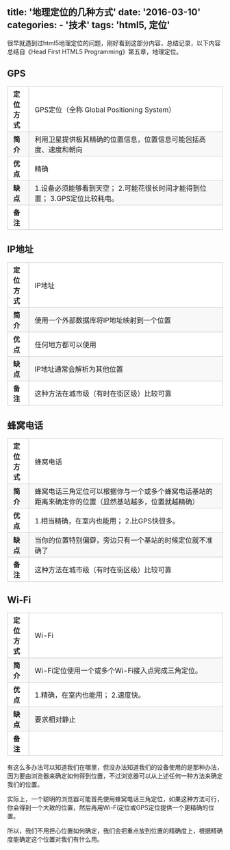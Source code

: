 title: '地理定位的几种方式'
date: '2016-03-10'
categories:
	- '技术'
tags: 'html5, 定位'
---

<style>
	.table-mv
	{
		padding: 0;
		border-collapse: collapse;
	}
	.table-mv tr
	{
		border-top: 1px solid #cccccc;
		background-color: #fff;
		margin: 0;
		padding: 0;
	}
	.table-mv tbody tr td:first-child
	{
		width: 10%;
		font-weight: bold;
	}
	.table-mv tr:nth-child(2n)
	{
		background-color: #f8f8f8;
	}
	.table-mv tr th
	{
		font-weight: bold;
		border: 1px solid #cccccc;
		margin: 0;
		padding: 6px 13px;
	}
	.table-mv tr td
	{
		border: 1px solid #cccccc;
		margin: 0;
		padding: 4px 13px;
	}
	.table-mv tr th :first-child,
	.table-mv tr td :first-child
	{
		margin-top: 0;
	}
	.table-mv tr th :last-child,
	.table-mv tr td :last-child
	{
		margin-bottom: 0;
	}

	.bg-danger
	{
		background-color: #f25e3d;
	}

	.bg-success
	{
		background-color: #13BF13;
	}

	.color-warning
	{
		color: orange;
	}
</style>

很早就遇到过html5地理定位的问题，刚好看到这部分内容，总结记录，以下内容总结自《Head First HTML5 Programming》第五章，地理定位。

<!-- more -->

<h2>GPS</h2>
<table class="table-mv">
	<tbody>
		<tr>
			<td>定位方式</td>
			<td>GPS定位（全称 Global Positioning System）</td>
		<tr>
			<td>简介</td>
			<td>利用卫星提供极其精确的位置信息，位置信息可能包括高度、速度和朝向</td>
		</tr>
		<tr>
			<td>优点</td>
			<td>精确</td>
		</tr>
		<tr>
			<td>缺点</td>
			<td>1.设备必须能够看到天空； 2.可能花很长时间才能得到位置； 3.GPS定位比较耗电。</td>
		</tr>
		<tr>
			<td>备注</td>
			<td></td>
		</tr>
	</tbody>
</table>

<h2>IP地址</h2>
<table class="table-mv">
	<tbody>
		<tr>
			<td>定位方式</td>
			<td>IP地址</td>
		<tr>
			<td>简介</td>
			<td>使用一个外部数据库将IP地址映射到一个位置</td>
		</tr>
		<tr>
			<td>优点</td>
			<td>任何地方都可以使用</td>
		</tr>
		<tr>
			<td>缺点</td>
			<td>IP地址通常会解析为其他位置</td>
		</tr>
		<tr>
			<td>备注</td>
			<td>这种方法在城市级（有时在街区级）比较可靠</td>
		</tr>
	</tbody>
</table>

<h2>蜂窝电话</h2>
<table class="table-mv">
	<tbody>
		<tr>
			<td>定位方式</td>
			<td>蜂窝电话</td>
		<tr>
			<td>简介</td>
			<td>蜂窝电话三角定位可以根据你与一个或多个蜂窝电话基站的距离来确定你的位置（显然基站越多，位置就越精确）</td>
		</tr>
		<tr>
			<td>优点</td>
			<td>1.相当精确，在室内也能用； 2.比GPS快很多。</td>
		</tr>
		<tr>
			<td>缺点</td>
			<td>当你的位置特别偏僻，旁边只有一个基站的时候定位就不准确了</td>
		</tr>
		<tr>
			<td>备注</td>
			<td>这种方法在城市级（有时在街区级）比较可靠</td>
		</tr>
	</tbody>
</table>

<h2>Wi-Fi</h2>
<table class="table-mv">
	<tbody>
		<tr>
			<td>定位方式</td>
			<td>Wi-Fi</td>
		<tr>
			<td>简介</td>
			<td>Wi-Fi定位使用一个或多个Wi-Fi接入点完成三角定位。</td>
		</tr>
		<tr>
			<td>优点</td>
			<td>1.精确，在室内也能用； 2.速度快。</td>
		</tr>
		<tr>
			<td>缺点</td>
			<td>要求相对静止</td>
		</tr>
		<tr>
			<td>备注</td>
			<td></td>
		</tr>
	</tbody>
</table>

有这么多办法可以知道我们在哪里，但没办法知道我们的设备使用的是那种办法，因为要由浏览器来确定如何得到位置，不过浏览器可以从上述任何一种方法来确定我们的位置。

实际上，一个聪明的浏览器可能首先使用蜂窝电话三角定位，如果这种方法可行，你会得到一个大致的位置，然后再用Wi-Fi定位或GPS定位提供一个更精确的位置。

所以，我们不用担心位置如何确定，我们会把重点放到位置的精确度上，根据精确度能确定这个位置对我们有什么用。

<script>
	var bRs = document.getElementsByTagName('br');

	for (var i = bRs.length - 1; i >= 0; i--)
	{
		bRs[i].parentNode.removeChild(bRs[i]);
	}
</script>